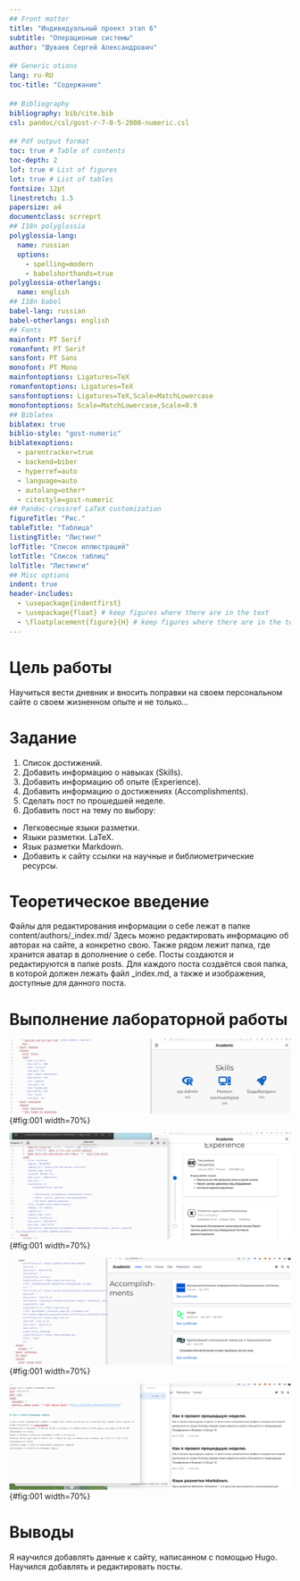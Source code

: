 ```yaml
---
## Front matter
title: "Индивидуальный проект этап 6"
subtitle: "Операционые системы"
author: "Шуваев Сергей Александрович"

## Generic otions
lang: ru-RU
toc-title: "Содержание"

## Bibliography
bibliography: bib/cite.bib
csl: pandoc/csl/gost-r-7-0-5-2008-numeric.csl

## Pdf output format
toc: true # Table of contents
toc-depth: 2
lof: true # List of figures
lot: true # List of tables
fontsize: 12pt
linestretch: 1.5
papersize: a4
documentclass: scrreprt
## I18n polyglossia
polyglossia-lang:
  name: russian
  options:
	- spelling=modern
	- babelshorthands=true
polyglossia-otherlangs:
  name: english
## I18n babel
babel-lang: russian
babel-otherlangs: english
## Fonts
mainfont: PT Serif
romanfont: PT Serif
sansfont: PT Sans
monofont: PT Mono
mainfontoptions: Ligatures=TeX
romanfontoptions: Ligatures=TeX
sansfontoptions: Ligatures=TeX,Scale=MatchLowercase
monofontoptions: Scale=MatchLowercase,Scale=0.9
## Biblatex
biblatex: true
biblio-style: "gost-numeric"
biblatexoptions:
  - parentracker=true
  - backend=biber
  - hyperref=auto
  - language=auto
  - autolang=other*
  - citestyle=gost-numeric
## Pandoc-crossref LaTeX customization
figureTitle: "Рис."
tableTitle: "Таблица"
listingTitle: "Листинг"
lofTitle: "Список иллюстраций"
lotTitle: "Список таблиц"
lolTitle: "Листинги"
## Misc options
indent: true
header-includes:
  - \usepackage{indentfirst}
  - \usepackage{float} # keep figures where there are in the text
  - \floatplacement{figure}{H} # keep figures where there are in the text
---
```


# Цель работы

Научиться вести дневник и вносить поправки на своем персональном сайте о своем жизненном опыте и не только...

# Задание

1. Список достижений.
2. Добавить информацию о навыках (Skills).
3. Добавить информацию об опыте (Experience).
4. Добавить информацию о достижениях (Accomplishments).
5. Сделать пост по прошедшей неделе.
6. Добавить пост на тему по выбору:
* Легковесные языки разметки.
* Языки разметки. LaTeX.
* Язык разметки Markdown.
* Добавить к сайту ссылки на научные и библиометрические ресурсы.

# Теоретическое введение

Файлы для редактирования информации о себе лежат в папке content/authors/_index.md/ Здесь можно редактировать информацию об авторах на сайте, а конкретно свою. Также рядом лежит папка, где хранится аватар в дополнение о себе.
Посты создаются и редактируются в папке posts. Для каждого поста создаётся своя папка, в которой должен лежать файл _index.md, а также и изображения, доступные для данного поста.

# Выполнение лабораторной работы

![Изменяю информацию на своб собственную в файле, находящемся по пути content/authors/_index.md/, нахожу там нужные блоки и ввожу свои данные.](image/1.png){#fig:001 width=70%}

![описываю и редактирую свой рабочий стаж,опыт работы и навыки](image/2.png){#fig:001 width=70%}

![Описываю места где я работал и получал навыки и опыт](image/3.png){#fig:001 width=70%}

![Далее создаю пост о прошедшей неделе, начинаю редактировать файл в каталоге posts/last week/_index.md. Создаю его, копируя из другого примера поста и меняю информацию по данную тему.](image/4.png){#fig:001 width=70%}

# Выводы

Я научился добавлять данные к сайту, написанном с помощью Hugo. 
Научился добавлять и редактировать посты.
